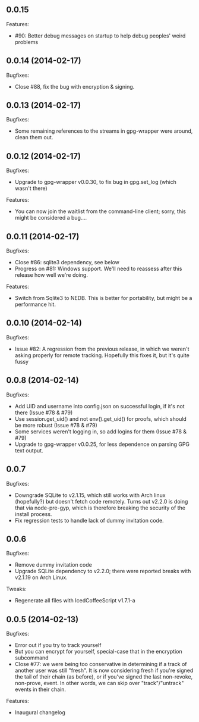 ## 0.0.15

Features:

  - #90: Better debug messages on startup to help debug peoples' weird problems

## 0.0.14 (2014-02-17)

Bugfixes:

  - Close #88, fix the bug with encryption & signing.

## 0.0.13 (2014-02-17)

Bugfixes:

  - Some remaining references to the streams in gpg-wrapper were around, clean them out.

## 0.0.12 (2014-02-17)

Bugfixes:

  - Upgrade to gpg-wrapper v0.0.30, to fix bug in gpg.set_log (which wasn't there)

Features:
	
  - You can now join the waitlist from the command-line client; sorry, this might be 
	considered a bug....

## 0.0.11 (2014-02-17)

Bugfixes:

  - Close #86: sqlite3 dependency, see below
  - Progress on #81: Windows support.  We'll need to reassess after this release how well we're doing.

Features:

  - Switch from Sqlite3 to NEDB. This is better for portability, but might be a performance hit.

## 0.0.10 (2014-02-14)

Bugfixes:

   - Issue #82: A regression from the previous release, in which we weren't asking properly for 
   remote tracking.  Hopefully this fixes it, but it's quite fussy

## 0.0.8 (2014-02-14)

Bugfixes:
	
  - Add UID and username into config.json on successful login, if it's not there (Issue #78 & #79)
  - Use session.get_uid() and not env().get_uid() for proofs, which should be more robust (Issue #78 & #79)
  - Some services weren't logging in, so add logins for them (Issue #78 & #79)
  - Upgrade to gpg-wrapper v0.0.25, for less dependence on parsing GPG text output.

## 0.0.7

Bugfixes:
	
  - Downgrade SQLite to v2.1.15, which still works with Arch linux (hopefully?)
  but doesn't fetch code remotely.  Turns out v2.2.0 is doing that via node-pre-gyp,
  which is therefore breaking the security of the install process.
  - Fix regression tests to handle lack of dummy invitation code.

## 0.0.6

Bugfixes:

  - Remove dummy invitation code
  - Upgrade SQLite dependency to v2.2.0; there were reported breaks with v2.1.19 on
  Arch Linux.

Tweaks:

  - Regenerate all files with IcedCoffeeScript v1.7.1-a

## 0.0.5 (2014-02-13)

Bugfixes:

  - Error out if you try to track yourself
  - But you can encrypt for yourself, special-case that in the encryption subcommand
  - Close #77: we were being too conservative in determining if a track of another 
  user was still "fresh".  It is now considering fresh if you're signed the tail
  of their chain (as before), or if you've signed the last non-revoke, non-prove,
  event.  In other words, we can skip over "track"/"untrack" events in their chain.

Features:
	
  - Inaugural changelog


